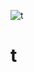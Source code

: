 ![t](https://user-images.githubusercontent.com/93558156/139756148-2103140f-845f-49c4-93d6-12e0e1e89901.png)
# t
